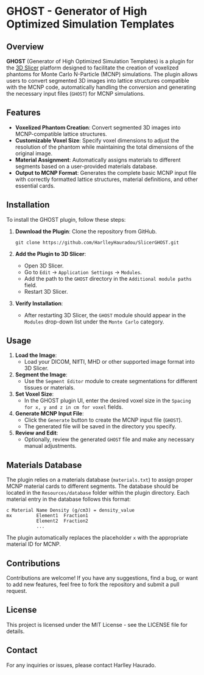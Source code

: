 # GHOST - Generator of High Optimized Simulation Templates

## Overview

**GHOST** (Generator of High Optimized Simulation Templates) is a plugin for the [3D Slicer](https://www.slicer.org/) platform designed to facilitate the creation of voxelized phantoms for Monte Carlo N-Particle (MCNP) simulations. The plugin allows users to convert segmented 3D images into lattice structures compatible with the MCNP code, automatically handling the conversion and generating the necessary input files (`GHOST`) for MCNP simulations.

## Features

- **Voxelized Phantom Creation**: Convert segmented 3D images into MCNP-compatible lattice structures.
- **Customizable Voxel Size**: Specify voxel dimensions to adjust the resolution of the phantom while maintaining the total dimensions of the original image.
- **Material Assignment**: Automatically assigns materials to different segments based on a user-provided materials database.
- **Output to MCNP Format**: Generates the complete basic MCNP input file with correctly formatted lattice structures, material definitions, and other essential cards.

## Installation

To install the GHOST plugin, follow these steps:

1. **Download the Plugin**: Clone the repository from GitHub.

   ```
   git clone https://github.com/HarlleyHauradou/SlicerGHOST.git
   ```

2. **Add the Plugin to 3D Slicer**:

   - Open 3D Slicer.
   - Go to `Edit` -> `Application Settings` -> `Modules`.
   - Add the path to the `GHOST` directory in the `Additional module paths` field.
   - Restart 3D Slicer.

3. **Verify Installation**:

   - After restarting 3D Slicer, the `GHOST` module should appear in the `Modules` drop-down list under the `Monte Carlo` category.

## Usage

1. **Load the Image**:
   - Load your DICOM, NIfTI, MHD or other supported image format into 3D Slicer.
2. **Segment the Image**:
   - Use the `Segment Editor` module to create segmentations for different tissues or materials.
3. **Set Voxel Size**:
   - In the GHOST plugin UI, enter the desired voxel size in the `Spacing for x, y and z in cm for voxel` fields.
4. **Generate MCNP Input File**:
   - Click the `Generate` button to create the MCNP input file (`GHOST`).
   - The generated file will be saved in the directory you specify.
5. **Review and Edit**:
   - Optionally, review the generated `GHOST` file and make any necessary manual adjustments.

## Materials Database

The plugin relies on a materials database (`materials.txt`) to assign proper MCNP material cards to different segments. The database should be located in the `Resources/database` folder within the plugin directory. Each material entry in the database follows this format:

```
c Material Name Density (g/cm3) = density_value
mx         Element1  Fraction1
           Element2  Fraction2
           ...
```

The plugin automatically replaces the placeholder `x` with the appropriate material ID for MCNP.

## Contributions

Contributions are welcome! If you have any suggestions, find a bug, or want to add new features, feel free to fork the repository and submit a pull request.

## License

This project is licensed under the MIT License - see the LICENSE file for details.

## Contact

For any inquiries or issues, please contact Harlley Haurado.